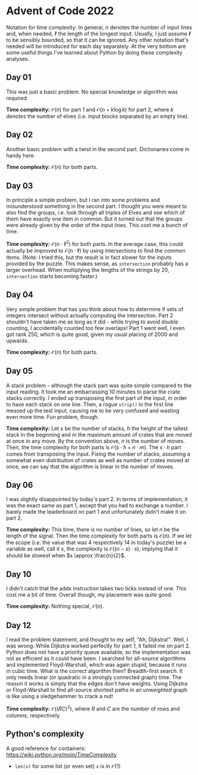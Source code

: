 # Advent of Code 2022

Notation for time complexity: In general, $n$ denotes the number of input lines and, when needed, $\ell$ the length of the longest input. Usually, I just assume $\ell$ to be sensibly bounded, so that it can be ignored. Any other notation that's needed will be introduced for each day separately. At the very bottom are some useful things I've learned about Python by doing these complexity analyses.

## Day 01
This was just a basic problem. No special knowledge or algorithm was required.

**Time complexity:** $\mathcal O(n)$ for part 1 and $\mathcal O(n + k \log k)$ for part 2, where $k$ denotes the number of elves (i.e. input blocks separated by an empty line).

## Day 02
Another basic problem with a twist in the second part. Dictionaries come in handy here.

**Time complexity:** $\mathcal O(n)$ for both parts.

## Day 03
In principle a simple problem, but I ran into some problems and misunderstood something in the second part. I thought you were meant to also find the groups, i.e. look through all triples of Elves and see which of them have exactly one item in common. But it turned out that the groups were already given by the order of the input lines. This cost me a bunch of time.

**Time complexity:** $\mathcal O(n \cdot \ell^2)$ for both parts.
In the average case, this could actually be improved to $\mathcal O(n \cdot \ell)$ by using intersections to find the common items. (Note: I tried this, but the result is in fact slower for the inputs provided by the puzzle. This makes sense, as `intersection` probably has a larger overhead. When multiplying the lengths of the strings by 20, `intersection` starts becoming faster.)

## Day 04
Very simple problem that has you think about how to determine if sets of integers intersect without actually computing the intersection. Part 2 shouldn't have taken me as long as it did - while trying to avoid double counting, I accidentally counted too few overlaps! Part 1 went well, I even got rank 250, which is quite good, given my usual placing of 2000 and upwards.

**Time complexity:** $\mathcal O(n)$ for both parts.

## Day 05
A stack problem - although the stack part was quite simple compared to the input reading. It took me an embarrassing 10 minutes to parse the crate stacks correctly. I ended up transposing the first part of the input, in order to have each stack on one line. Then, a rogue `strip()` in the first line messed up the test input, causing me to be very confused and wasting even more time. Fun problem, though.

**Time complexity:** Let $s$ be the number of stacks, $h$ the height of the tallest stack in the beginning and $m$ the maximum amount of crates that are moved at once in any move. By the convention above, $n$ is the number of moves. Then, the time complexity for both parts is $\mathcal O(s \cdot h + n \cdot m)$. The $s\cdot h$ part comes from transposing the input. Fixing the number of stacks, assuming a somewhat even distribution of crates as well as number of crates moved at once, we can say that the algorithm is linear in the number of moves.

## Day 06
I was slightly disappointed by today's part 2. In terms of implementation, it was the exact same as part 1, except that you had to exchange a number. I barely made the leaderboard on part 1 and unfortunately didn't make it on part 2.

**Time complexity:** This time, there is no number of lines, so let $n$ be the length of the signal. Then the time complexity for both parts is $\mathcal O(n)$. If we let the scope (i.e. the value that was 4 respectively 14 in today's puzzle) be a variable as well, call it $s$, the complexity is $\mathcal O((n-s) \cdot s)$, implying that it should be slowest when $s \approx \frac{n}{2}$.

## Day 10
I didn't catch that the addx instruction takes two ticks instead of one. This cost me a bit of time. Overall though, my placement was quite good.

**Time complexity:** Nothing special, $\mathcal O(n)$.

## Day 12
I read the problem statement, and thought to my self, "Ah, Dijkstra!". Well, I was wrong. While Dijkstra worked perfectly for part 1, it failed me on part 2. Python does not have a priority queue available, so the implementation was not as efficient as it could have been. I searched for all-source algorithms and implemented Floyd-Warshall, which was again stupid, because it runs in cubic time.
What is the correct algorithm then? Breadth-first search. It only needs linear (or quadratic in a strongly connected graph) time. The reason it works is simply that the edges don't have weights. Using Dijkstra or Floyd-Warshall to find all-source shortest paths in an *unweighted* graph is like using a sledgehammer to crack a nut!

**Time complexity:** $\mathcal O((RC)^2)$, where $R$ and $C$ are the number of rows and columns, respectively.

## Python's complexity
A good reference for containers: https://wiki.python.org/moin/TimeComplexity
* `len(x)` for some list (or even set) `x` is in $\mathcal O(1)$